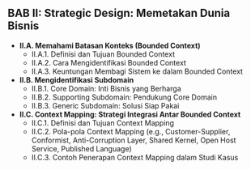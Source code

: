 ## BAB II: Strategic Design: Memetakan Dunia Bisnis

* **II.A. Memahami Batasan Konteks (Bounded Context)**
    * II.A.1. Definisi dan Tujuan Bounded Context
    * II.A.2. Cara Mengidentifikasi Bounded Context
    * II.A.3. Keuntungan Membagi Sistem ke dalam Bounded Context
* **II.B. Mengidentifikasi Subdomain**
    * II.B.1. Core Domain: Inti Bisnis yang Berharga
    * II.B.2. Supporting Subdomain: Pendukung Core Domain
    * II.B.3. Generic Subdomain: Solusi Siap Pakai
* **II.C. Context Mapping: Strategi Integrasi Antar Bounded Context**
    * II.C.1. Definisi dan Tujuan Context Mapping
    * II.C.2. Pola-pola Context Mapping (e.g., Customer-Supplier, Conformist, Anti-Corruption Layer, Shared Kernel, Open Host Service, Published Language)
    * II.C.3. Contoh Penerapan Context Mapping dalam Studi Kasus
